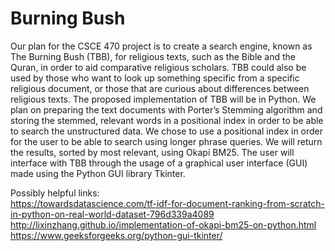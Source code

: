 # Burning Bush

Our plan for the CSCE 470 project is to create a search engine, known as The Burning Bush (TBB), for religious texts, such as the Bible and the Quran, in order to aid comparative religious scholars. TBB could also be used by those who want to look up something specific from a specific religious document, or those that are curious about differences between religious texts. The proposed implementation of TBB will be in Python. We plan on preparing the text documents with Porter’s Stemming algorithm and storing the stemmed, relevant words in a positional index in order to be able to search the unstructured data. We chose to use a positional index in order for the user to be able to search using longer phrase queries. We will return the results, sorted by most relevant, using Okapi BM25. The user will interface with TBB through the usage of a graphical user interface (GUI) made using the Python GUI library Tkinter.

Possibly helpful links: <br>
https://towardsdatascience.com/tf-idf-for-document-ranking-from-scratch-in-python-on-real-world-dataset-796d339a4089
http://lixinzhang.github.io/implementation-of-okapi-bm25-on-python.html
https://www.geeksforgeeks.org/python-gui-tkinter/
